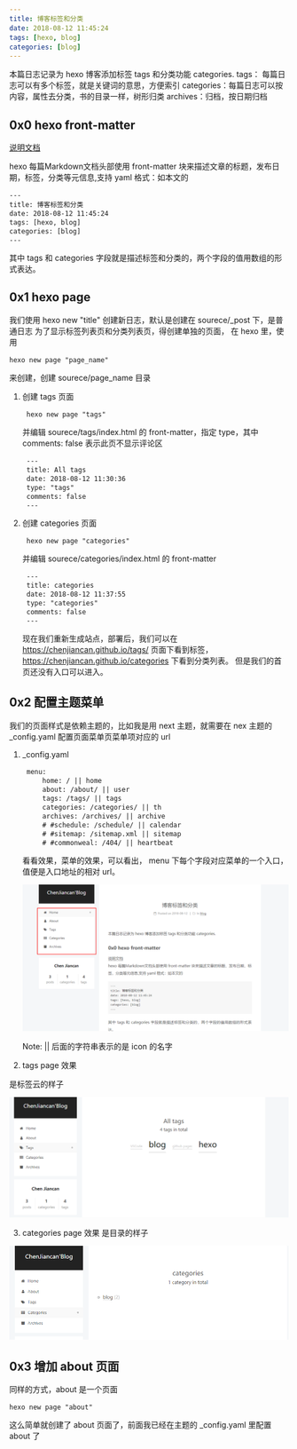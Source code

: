 ```yaml
---
title: 博客标签和分类
date: 2018-08-12 11:45:24
tags: [hexo, blog]
categories: [blog]
---
```


本篇日志记录为 hexo 博客添加标签 tags 和分类功能 categories.
tags： 每篇日志可以有多个标签，就是关键词的意思，方便索引
categories：每篇日志可以按内容，属性去分类，书的目录一样，树形归类
archives：归档，按日期归档

## 0x0 hexo front-matter  
[说明文档](https://hexo.io/docs/front-matter.html)  

hexo 每篇Markdown文档头部使用 front-matter 块来描述文章的标题，发布日期，标签，分类等元信息,支持 yaml 格式：如本文的

    ---
    title: 博客标签和分类
    date: 2018-08-12 11:45:24
    tags: [hexo, blog]
    categories: [blog]
    ---

其中 tags 和 categories 字段就是描述标签和分类的，两个字段的值用数组的形式表达。


## 0x1 hexo page    
我们使用 hexo new "title" 创建新日志，默认是创建在 sourece/_post 下，是普通日志
为了显示标签列表页和分类列表页，得创建单独的页面， 在 hexo 里，使用

    hexo new page "page_name" 

来创建，创建 sourece/page_name 目录

1. 创建 tags 页面

        hexo new page "tags" 

    并编辑 sourece/tags/index.html 的 front-matter，指定 type，其中 comments: false 表示此页不显示评论区

        ---
        title: All tags
        date: 2018-08-12 11:30:36
        type: "tags"
        comments: false
        ---

2. 创建 categories 页面

        hexo new page "categories" 

    并编辑 sourece/categories/index.html 的 front-matter

        ---
        title: categories
        date: 2018-08-12 11:37:55
        type: "categories"
        comments: false
        ---

    现在我们重新生成站点，部署后，我们可以在 https://chenjiancan.github.io/tags/ 页面下看到标签， https://chenjiancan.github.io/categories 下看到分类列表。
    但是我们的首页还没有入口可以进入。

## 0x2 配置主题菜单

我们的页面样式是依赖主题的，比如我是用 next 主题，就需要在 nex 主题的 _config.yaml 配置页面菜单页菜单项对应的 url

1. _config.yaml 

        menu:
            home: / || home
            about: /about/ || user
            tags: /tags/ || tags
            categories: /categories/ || th
            archives: /archives/ || archive
            # #schedule: /schedule/ || calendar
            # #sitemap: /sitemap.xml || sitemap
            # #commonweal: /404/ || heartbeat

    看看效果，菜单的效果，可以看出， menu 下每个字段对应菜单的一个入口，值便是入口地址的相对 url。

    ![](/img/博客标签和分类/2018-08-12-12-10-31.png)

    Note: || 后面的字符串表示的是 icon 的名字

2. tags page 效果

是标签云的样子

![](/img/博客标签和分类/2018-08-12-12-14-09.png)

3. categories page 效果
是目录的样子

![](/img/博客标签和分类/2018-08-12-12-14-47.png)

## 0x3 增加 about 页面
同样的方式，about 是一个页面

    hexo new page "about" 

这么简单就创建了 about 页面了，前面我已经在主题的 _config.yaml 里配置 about 了